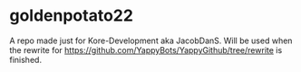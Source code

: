 # goldenpotato22
A repo made just for Kore-Development aka JacobDanS. Will be used when  the rewrite for https://github.com/YappyBots/YappyGithub/tree/rewrite is finished.
